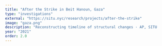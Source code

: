 ```yaml
---
title: "After the Strike in Beit Hanoun, Gaza"
type: "investigations"
external: "https://situ.nyc/research/projects/after-the-strike"
image: "gaza.png"
description: "Reconstructing timeline of structural changes · AP, SITU Research"
year: "2021"
order: 2.0
---
```

